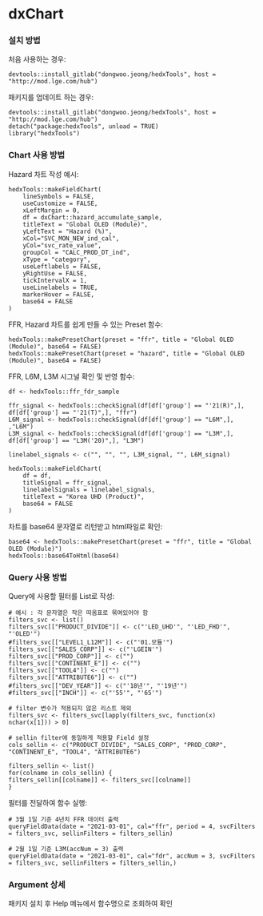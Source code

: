 # dxChart

### 설치 방법

처음 사용하는 경우:

    devtools::install_gitlab("dongwoo.jeong/hedxTools", host = "http://mod.lge.com/hub")

패키지를 업데이트 하는 경우:

    devtools::install_gitlab("dongwoo.jeong/hedxTools", host = "http://mod.lge.com/hub")
    detach("package:hedxTools", unload = TRUE)
    library("hedxTools")

### Chart 사용 방법

Hazard 차트 작성 예시:

    hedxTools::makeFieldChart(
        lineSymbols = FALSE,
        useCustomize = FALSE,
        xLeftMargin = 0,
        df = dxChart::hazard_accumulate_sample,
        titleText = "Global OLED (Module)",
        yLeftText = "Hazard (%)",
        xCol="SVC_MON_NEW_ind_cal",
        yCol="svc_rate_value",
        groupCol = "CALC_PROD_DT_ind",
        xType = "category",
        useLeftlabels = FALSE,
        yRightUse = FALSE,
        tickIntervalX = 1,
        useLinelabels = TRUE,
        markerHover = FALSE,
        base64 = FALSE
    )

FFR, Hazard 차트를 쉽게 만들 수 있는 Preset 함수:

    hedxTools::makePresetChart(preset = "ffr", title = "Global OLED (Module)", base64 = FALSE)
    hedxTools::makePresetChart(preset = "hazard", title = "Global OLED (Module)", base64 = FALSE)

FFR, L6M, L3M 시그널 확인 및 반영 함수:

    df <- hedxTools::ffr_fdr_sample

    ffr_signal <- hedxTools::checkSignal(df[df['group'] == "'21(R)",], df[df['group'] == "'21(T)",], "ffr")
    L6M_signal <- hedxTools::checkSignal(df[df['group'] == "L6M",], ,"L6M")
    L3M_signal <- hedxTools::checkSignal(df[df['group'] == "L3M",], df[df['group'] == "L3M('20)",], "L3M")

    linelabel_signals <- c("", "", "", L3M_signal, "", L6M_signal)

    hedxTools::makeFieldChart(
        df = df,
        titleSignal = ffr_signal,
        linelabelSignals = linelabel_signals,
        titleText = "Korea UHD (Product)",
        base64 = FALSE
    )

차트를 base64 문자열로 리턴받고 html파일로 확인:

    base64 <- hedxTools::makePresetChart(preset = "ffr", title = "Global OLED (Module)")
    hedxTools::base64ToHtml(base64)

### Query 사용 방법

Query에 사용할 필터를 List로 작성:

    # 예시 : 각 문자열은 작은 따옴표로 묶여있어야 함
    filters_svc <- list()
    filters_svc[["PRODUCT_DIVIDE"]] <- c("'LED_UHD'", "'LED_FHD'", "'OLED'")
    #filters_svc[["LEVEL1_L12M"]] <- c("'01.모듈'")
    filters_svc[["SALES_CORP"]] <- c("'LGEIN'")
    filters_svc[["PROD_CORP"]] <- c("")
    filters_svc[["CONTINENT_E"]] <- c("")
    filters_svc[["TOOL4"]] <- c("")
    filters_svc[["ATTRIBUTE6"]] <- c("")
    #filters_svc[["DEV_YEAR"]] <- c("'18년'", "'19년'")
    #filters_svc[["INCH"]] <- c("'55'", "'65'")

    # filter 변수가 적용되지 않은 리스트 제외
    filters_svc <- filters_svc[lapply(filters_svc, function(x) nchar(x[1])) > 0]

    # sellin filter에 동일하게 적용할 Field 설정
    cols_sellin <- c("PRODUCT_DIVIDE", "SALES_CORP", "PROD_CORP", "CONTINENT_E", "TOOL4", "ATTRIBUTE6")

    filters_sellin <- list()
    for(colname in cols_sellin) {
    filters_sellin[[colname]] <- filters_svc[[colname]]
    }

필터를 전달하여 함수 실행:

    # 3월 1일 기준 4년치 FFR 데이터 출력
    queryFieldData(date = "2021-03-01", cal="ffr", period = 4, svcFilters = filters_svc, sellinFilters = filters_sellin)

    # 2월 1일 기준 L3M(accNum = 3) 출력
    queryFieldData(date = "2021-03-01", cal="fdr", accNum = 3, svcFilters = filters_svc, sellinFilters = filters_sellin,)

### Argument 상세

패키지 설치 후 Help 메뉴에서 함수명으로 조회하여 확인

